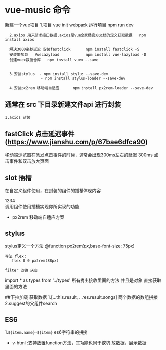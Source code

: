 # vue-music 命令

 新建一个vue项目 
      1.项目  vue init webpack
                        运行项目      npm run dev

      2.axios 用来请求接口数据,axios是vue全家桶官方文档的定义获取数据   npm install axios

      解决3000毫秒延迟 安装fastclick       npm install fastclick -S
      安装懒加载   VueLazyload            npm install vue-lazyload -D
      创建vuex数据仓库   npm install vuex --save


      3.安装stylus  - npm install stylus --save-dev
                    - npm install stylus-loader --save-dev

      4.安装px2rem 移动端自适应      npm install px2rem-loader --save-dev






 ## 通常在 src 下目录新建文件api 进行封装
    1.axios 封装



## fastClick 点击延迟事件   (https://www.jianshu.com/p/67bae6dfca90)
  移动端浏览器在派发点击事件的时候，通常会出现300ms左右的延迟  300ms 点击事件和双击放大页面



## slot 插槽
  在自定义组件使用，在封装的组件的插槽体现内容  <div slot="left-icon">1234</div>
    调用组件使用插槽实现你所实现的功能
- px2rem 移动端自适应方案

## stylus 
  stylus定义一个方法
    @function px2rem($px,$base-font-size: 75px)

    写法 flex：
       flex 0 0 px2rem(88px)

    filter 滤镜 灰白

import * as types from '../types' 所有抛出接收里面的方法 并且是对象 直接获取里面的方法

##下拉加载 获取数据 
 1.[...this.result, ...res.result.songs]  两个数据的数组拼接  
  2.suggest的父组件search

## ES6
1.`${item.name}-${item}` es6字符串的拼接


 - v-html :支持放置function方法，其功能也同于挖坑 放数据，展示数据